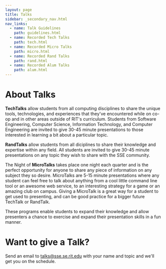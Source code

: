 ```yaml
---
layout: page
title: Talks
sidebar: _secondary_nav.html
nav_links:
  - name: Talk Guidelines
    path: guidelines.html
  - name: Recorded Tech Talks
    path: tech.html
  - name: Recorded Micro Talks
    path: micro.html
  - name: Recorded Rand Talks
    path: rand.html
  - name: Recorded Alum Talks
    path: alum.html
---
```


About Talks
===========

**TechTalks** allow students from all computing disciplines to share the unique tools, technologies, and experiences that they've encountered while on co-op and in other areas outside of RIT's curriculum. Students from Software Engineering, Computer Science, Information Technology, and Computer Engineering are invited to give 30-45 minute presentations to those interested in learning a bit about a particular topic.

**RandTalks** allow students from all diciplines to share their knowledge and expertise within any field. All students are invited to give 30-45 minute presentations on any topic they wish to share with the SSE community.

The Night of **MicroTalks** takes place one night each quarter and is the perfect opportunity for anyone to share any piece of information on any subject they so desire. MicroTalks are 5-15 minute presentations where any student can feel free to talk about anything from a cool little command line tool or an awesome web service, to an interesting strategy for a game or an amazing club on campus. Giving a MicroTalk is a great way for a student to get used to presenting, and can be good practice for a bigger future TechTalk or RandTalk.

These programs enable students to expand their knowledge and allow presenters a chance to exercise and expand their presentation skills in a fun manner.

Want to give a Talk?
====================

Send an email to <talks@sse.se.rit.edu> with your name and topic and we'll get you on the schedule.